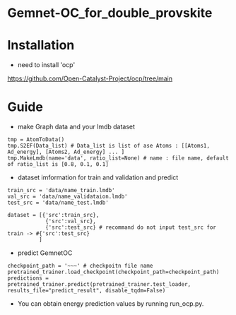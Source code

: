 # Gemnet-OC_for_double_provskite

# Installation

- need to install 'ocp' 

https://github.com/Open-Catalyst-Project/ocp/tree/main

# Guide

- make Graph data and your lmdb dataset
```
tmp = AtomToData()
tmp.S2EF(Data_list) # Data_list is list of ase Atoms : [[Atoms1, Ad_energy], [Atoms2, Ad_energy] ... ]
tmp.MakeLmdb(name='data', ratio_list=None) # name : file name, default of ratio_list is [0.8, 0.1, 0.1]
```

- dataset imformation for train and validation and predict
```
train_src = 'data/name_train.lmdb'
val_src = 'data/name_validataion.lmdb'
test_src = 'data/name_test.lmdb'

dataset = [{'src':train_src},
            {'src':val_src},
            {'src':test_src} # recommand do not input test_src for train -> #{'src':test_src}
          ]
```

- predict GemnetOC
```
checkpoint_path = '~~~' # checkpoitn file name
pretrained_trainer.load_checkpoint(checkpoint_path=checkpoint_path)
predictions = pretrained_trainer.predict(pretrained_trainer.test_loader, results_file="predict_result", disable_tqdm=False)
```

- You can obtain energy prediction values by running run_ocp.py.
